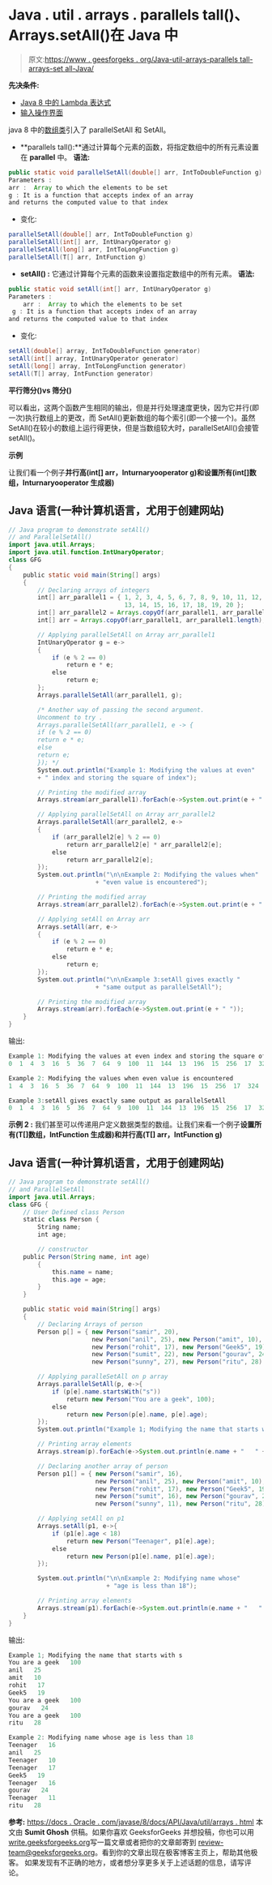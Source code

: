 # Java . util . arrays . parallels tall()、Arrays.setAll()在 Java 中

> 原文:[https://www . geesforgeks . org/Java-util-arrays-parallels tall-arrays-set all-Java/](https://www.geeksforgeeks.org/java-util-arrays-parallelsetall-arrays-setall-java/)

**先决条件:**

*   [Java 8 中的 Lambda 表达式](https://www.geeksforgeeks.org/lambda-expressions-java-8/)
*   [输入操作界面](https://docs.oracle.com/javase/8/docs/api/java/util/function/IntUnaryOperator.html)

java 8 中的[数组类](https://www.geeksforgeeks.org/array-class-in-java/)引入了 parallelSetAll 和 SetAll。

*   **parallels tall():**通过计算每个元素的函数，将指定数组中的所有元素设置在 **parallel** 中。
    **语法:**

```java
public static void parallelSetAll(double[] arr, IntToDoubleFunction g)
Parameters :
arr :  Array to which the elements to be set 
g : It is a function that accepts index of an array 
and returns the computed value to that index
```

*   变化:

```java
parallelSetAll(double[] arr, IntToDoubleFunction g)
parallelSetAll(int[] arr, IntUnaryOperator g)
parallelSetAll(long[] arr, IntToLongFunction g)
parallelSetAll(T[] arr, IntFunction g)
```

*   **setAll() :** 它通过计算每个元素的函数来设置指定数组中的所有元素。
    **语法:**

```java
public static void setAll(int[] arr, IntUnaryOperator g)
Parameters :
    arr :  Array to which the elements to be set
 g : It is a function that accepts index of an array 
and returns the computed value to that index
```

*   变化:

```java
setAll(double[] array, IntToDoubleFunction generator)
setAll(int[] array, IntUnaryOperator generator)
setAll(long[] array, IntToLongFunction generator)
setAll(T[] array, IntFunction generator)
```

**平行筛分()vs 筛分()**

可以看出，这两个函数产生相同的输出，但是并行处理速度更快，因为它并行(即一次)执行数组上的更改，而 SetAll()更新数组的每个索引(即一个接一个)。虽然 SetAll()在较小的数组上运行得更快，但是当数组较大时，parallelSetAll()会接管 setAll()。

**示例**

让我们看一个例子**并行高(int[] arr，Inturnaryooperator g)**和**设置所有(int[]数组，Inturnaryooperator 生成器)**

## Java 语言(一种计算机语言，尤用于创建网站)

```java
// Java program to demonstrate setAll()
// and ParallelSetAll()
import java.util.Arrays;
import java.util.function.IntUnaryOperator;
class GFG
{
    public static void main(String[] args)
    {
        // Declaring arrays of integers
        int[] arr_parallel1 = { 1, 2, 3, 4, 5, 6, 7, 8, 9, 10, 11, 12,
                                13, 14, 15, 16, 17, 18, 19, 20 };
        int[] arr_parallel2 = Arrays.copyOf(arr_parallel1, arr_parallel1.length);
        int[] arr = Arrays.copyOf(arr_parallel1, arr_parallel1.length);

        // Applying parallelSetAll on Array arr_parallel1
        IntUnaryOperator g = e->
        {
            if (e % 2 == 0)
                return e * e;
            else
                return e;
        };
        Arrays.parallelSetAll(arr_parallel1, g);

        /* Another way of passing the second argument.
        Uncomment to try .
        Arrays.parallelSetAll(arr_parallel1, e -> {
        if (e % 2 == 0)
        return e * e;
        else
        return e;
        }); */
        System.out.println("Example 1: Modifying the values at even"
        + " index and storing the square of index");

        // Printing the modified array
        Arrays.stream(arr_parallel1).forEach(e->System.out.print(e + " "));

        // Applying parallelSetAll on Array arr_parallel2
        Arrays.parallelSetAll(arr_parallel2, e->
        {
            if (arr_parallel2[e] % 2 == 0)
                return arr_parallel2[e] * arr_parallel2[e];
            else
                return arr_parallel2[e];
        });
        System.out.println("\n\nExample 2: Modifying the values when"
                        + "even value is encountered");

        // Printing the modified array
        Arrays.stream(arr_parallel2).forEach(e->System.out.print(e + " "));

        // Applying setAll on Array arr
        Arrays.setAll(arr, e->
        {
            if (e % 2 == 0)
                return e * e;
            else
                return e;
        });
        System.out.println("\n\nExample 3:setAll gives exactly "
                        + "same output as parallelSetAll");

        // Printing the modified array
        Arrays.stream(arr).forEach(e->System.out.print(e + " "));
    }
}
```

输出:

```java
Example 1: Modifying the values at even index and storing the square of index
0  1  4  3  16  5  36  7  64  9  100  11  144  13  196  15  256  17  324  19  

Example 2: Modifying the values when even value is encountered
1  4  3  16  5  36  7  64  9  100  11  144  13  196  15  256  17  324  19  400  

Example 3:setAll gives exactly same output as parallelSetAll
0  1  4  3  16  5  36  7  64  9  100  11  144  13  196  15  256  17  324  19  
```

**示例 2 :** 我们甚至可以传递用户定义数据类型的数组。让我们来看一个例子**设置所有(T[]数组，IntFunction 生成器)**和**并行高(T[] arr，IntFunction g)**

## Java 语言(一种计算机语言，尤用于创建网站)

```java
// Java program to demonstrate setAll()
// and ParallelSetAll
import java.util.Arrays;
class GFG {
    // User Defined class Person
    static class Person {
        String name;
        int age;

        // constructor
    public Person(String name, int age)
        {
            this.name = name;
            this.age = age;
        }
    }

    public static void main(String[] args)
    {
        // Declaring Arrays of person
        Person p[] = { new Person("samir", 20),
                       new Person("anil", 25), new Person("amit", 10),
                       new Person("rohit", 17), new Person("Geek5", 19),
                       new Person("sumit", 22), new Person("gourav", 24),
                       new Person("sunny", 27), new Person("ritu", 28) };

        // Applying paralleSetAll on p array
        Arrays.parallelSetAll(p, e->{
            if (p[e].name.startsWith("s"))
                return new Person("You are a geek", 100);
            else
                return new Person(p[e].name, p[e].age);
        });
        System.out.println("Example 1; Modifying the name that starts with s");

        // Printing array elements
        Arrays.stream(p).forEach(e->System.out.println(e.name + "   " + e.age));

        // Declaring another array of person
        Person p1[] = { new Person("samir", 16),
                        new Person("anil", 25), new Person("amit", 10),
                        new Person("rohit", 17), new Person("Geek5", 19),
                        new Person("sumit", 16), new Person("gourav", 24),
                        new Person("sunny", 11), new Person("ritu", 28) };

        // Applying setAll on p1
        Arrays.setAll(p1, e->{
            if (p1[e].age < 18)
                return new Person("Teenager", p1[e].age);
            else
                return new Person(p1[e].name, p1[e].age);
        });

        System.out.println("\n\nExample 2: Modifying name whose"
                           + "age is less than 18");

        // Printing array elements
        Arrays.stream(p1).forEach(e->System.out.println(e.name + "   " + e.age));
    }
}
```

输出:

```java
Example 1; Modifying the name that starts with s
You are a geek   100
anil   25
amit   10
rohit   17
Geek5   19
You are a geek   100
gourav   24
You are a geek   100
ritu   28

Example 2: Modifying name whose age is less than 18
Teenager   16
anil   25
Teenager   10
Teenager   17
Geek5   19
Teenager   16
gourav   24
Teenager   11
ritu   28
```

**参考:**
[https://docs . Oracle . com/javase/8/docs/API/Java/util/arrays . html](https://docs.oracle.com/javase/8/docs/api/java/util/Arrays.html)
本文由 **Sumit Ghosh** 供稿。如果你喜欢 GeeksforGeeks 并想投稿，你也可以用[write.geeksforgeeks.org](https://write.geeksforgeeks.org)写一篇文章或者把你的文章邮寄到 review-team@geeksforgeeks.org。看到你的文章出现在极客博客主页上，帮助其他极客。
如果发现有不正确的地方，或者想分享更多关于上述话题的信息，请写评论。